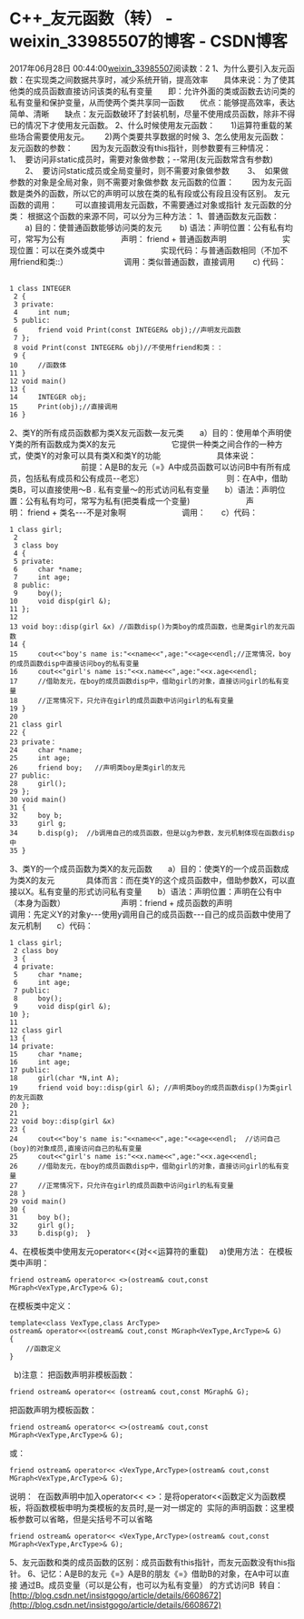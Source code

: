 # C++_友元函数（转） - weixin_33985507的博客 - CSDN博客
2017年06月28日 00:44:00[weixin_33985507](https://me.csdn.net/weixin_33985507)阅读数：2
1、为什么要引入友元函数：在实现类之间数据共享时，减少系统开销，提高效率
      具体来说：为了使其他类的成员函数直接访问该类的私有变量
      即：允许外面的类或函数去访问类的私有变量和保护变量，从而使两个类共享同一函数
      优点：能够提高效率，表达简单、清晰
      缺点：友元函数破环了封装机制，尽量不使用成员函数，除非不得已的情况下才使用友元函数。
2、什么时候使用友元函数：
      1)运算符重载的某些场合需要使用友元。
      2)两个类要共享数据的时候
3、怎么使用友元函数：
友元函数的参数：
       因为友元函数没有this指针，则参数要有三种情况：
       1、  要访问非static成员时，需要对象做参数；--常用(友元函数常含有参数)
       2、  要访问static成员或全局变量时，则不需要对象做参数
       3、  如果做参数的对象是全局对象，则不需要对象做参数
友元函数的位置：
       因为友元函数是类外的函数，所以它的声明可以放在类的私有段或公有段且没有区别。
友元函数的调用：
       可以直接调用友元函数，不需要通过对象或指针
友元函数的分类：
根据这个函数的来源不同，可以分为三种方法：
1、普通函数友元函数：
       a) 目的：使普通函数能够访问类的友元
       b) 语法：声明位置：公有私有均可，常写为公有
                        声明： friend + 普通函数声明
                        实现位置：可以在类外或类中
                        实现代码：与普通函数相同（不加不用friend和类::）
                        调用：类似普通函数，直接调用
       c) 代码：        
```
1 class INTEGER  
 2 {    
 3 private:  
 4     int num;  
 5 public:  
 6     friend void Print(const INTEGER& obj);//声明友元函数  
 7 };  
 8 void Print(const INTEGER& obj)//不使用friend和类：：  
 9 {  
10     //函数体  
11 }  
12 void main()  
13 {  
14     INTEGER obj;  
15     Print(obj);//直接调用  
16 }
```
2、类Y的所有成员函数都为类X友元函数—友元类
      a）目的：使用单个声明使Y类的所有函数成为类X的友元
                        它提供一种类之间合作的一种方式，使类Y的对象可以具有类X和类Y的功能
                        具体来说：
                                前提：A是B的友元（=》A中成员函数可以访问B中有所有成员，包括私有成员和公有成员--老忘）
                                    则：在A中，借助类B，可以直接使用～B . 私有变量～的形式访问私有变量
      b）语法：声明位置：公有私有均可，常写为私有(把类看成一个变量)
                        声明： friend + 类名---不是对象啊
                        调用：
      c）代码：
```
1 class girl;  
 2   
 3 class boy  
 4 {    
 5 private:  
 6     char *name;    
 7     int age;    
 8 public:    
 9     boy();  
10     void disp(girl &);     
11 };    
12   
13 void boy::disp(girl &x) //函数disp()为类boy的成员函数，也是类girl的友元函数   
14 {   
15     cout<<"boy's name is:"<<name<<",age:"<<age<<endl;//正常情况，boy的成员函数disp中直接访问boy的私有变量  
16     cout<<"girl's name is:"<<x.name<<",age:"<<x.age<<endl;   
17     //借助友元，在boy的成员函数disp中，借助girl的对象，直接访问girl的私有变量  
18     //正常情况下，只允许在girl的成员函数中访问girl的私有变量  
19 }  
20   
21 class girl  
22 {    
23 private：  
24     char *name;    
25     int age;    
26     friend boy;   //声明类boy是类girl的友元    
27 public:    
28     girl();     
29 };    
30 void main()    
31 {     
32     boy b;    
33     girl g;    
34     b.disp(g);  //b调用自己的成员函数，但是以g为参数，友元机制体现在函数disp中  
35 }
```
3、类Y的一个成员函数为类X的友元函数
      a）目的：使类Y的一个成员函数成为类X的友元
             具体而言：而在类Y的这个成员函数中，借助参数X，可以直接以X。私有变量的形式访问私有变量
      b）语法：声明位置：声明在公有中 （本身为函数）
                        声明：friend + 成员函数的声明
                        调用：先定义Y的对象y---使用y调用自己的成员函数---自己的成员函数中使用了友元机制
      c）代码： 
```
1 class girl;   
 2 class boy  
 3 {    
 4 private:  
 5     char *name;    
 6     int age;    
 7 public:    
 8     boy();  
 9     void disp(girl &);       
10 };     
11    
12 class girl  
13 {  
14 private:  
15     char *name;    
16     int age;    
17 public:    
18     girl(char *N,int A);    
19     friend void boy::disp(girl &); //声明类boy的成员函数disp()为类girl的友元函数    
20 };    
21    
22 void boy::disp(girl &x)    
23 {     
24     cout<<"boy's name is:"<<name<<",age:"<<age<<endl;  //访问自己(boy)的对象成员,直接访问自己的私有变量    
25     cout<<"girl's name is:"<<x.name<<",age:"<<x.age<<endl;    
26     //借助友元，在boy的成员函数disp中，借助girl的对象，直接访问girl的私有变量  
27     //正常情况下，只允许在girl的成员函数中访问girl的私有变量    
28 }    
29 void main()    
30 {     
31     boy b();    
32     girl g();    
33     b.disp(g);  }
```
4、在模板类中使用友元operator<<(对<<运算符的重载)
    a)使用方法：
在模板类中声明：
```
friend ostream& operator<< <>(ostream& cout,const MGraph<VexType,ArcType>& G);
```
在模板类中定义：
```
template<class VexType,class ArcType>  
ostream& operator<<(ostream& cout,const MGraph<VexType,ArcType>& G)  
{  
    //函数定义  
}
```
  b)注意：
把函数声明非模板函数：
```
friend ostream& operator<< (ostream& cout,const MGraph& G);
```
把函数声明为模板函数：
```
friend ostream& operator<< <>(ostream& cout,const MGraph<VexType,ArcType>& G);
```
或：
```
friend ostream& operator<< <VexType,ArcType>(ostream& cout,const MGraph<VexType,ArcType>& G);
```
说明：
 在函数声明中加入operator<< <>：是将operator<<函数定义为函数模板，将函数模板申明为类模板的友员时,是一对一绑定的
 实际的声明函数：这里模板参数可以省略，但是尖括号不可以省略
```
friend ostream& operator<< <VexType,ArcType>(ostream& cout,const MGraph<VexType,ArcType>& G);
```
5、友元函数和类的成员函数的区别：成员函数有this指针，而友元函数没有this指针。
6、记忆：A是B的友元《=》A是B的朋友《=》借助B的对象，在A中可以直接 通过B。成员变量（可以是公有，也可以为私有变量） 的方式访问B 
转自：[http://blog.csdn.net/insistgogo/article/details/6608672](http://blog.csdn.net/insistgogo/article/details/6608672)
